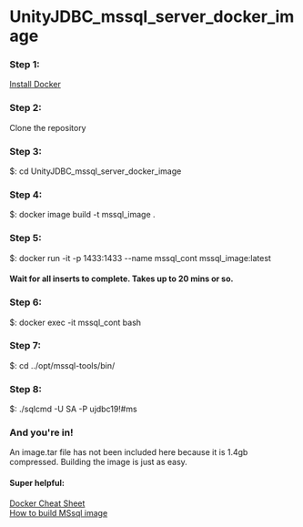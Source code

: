 # UnityJDBC_mssql_server_docker_image

### Step 1:
[Install Docker](https://docs.docker.com/install/)

### Step 2:
Clone the repository
### Step 3:
$: cd UnityJDBC_mssql_server_docker_image
### Step 4:
$: docker image build -t mssql_image .
### Step 5:
$: docker run -it -p 1433:1433 --name mssql_cont mssql_image:latest
#### Wait for all inserts to complete. Takes up to 20 mins or so.
### Step 6:
$: docker exec -it mssql_cont bash
### Step 7:
$: cd ../opt/mssql-tools/bin/
### Step 8:
$: ./sqlcmd -U SA -P ujdbc19!#ms

### And you're in!

An image.tar file has not been included here because it is 1.4gb compressed. Building the image is just as easy.

#### Super helpful:
[Docker Cheat Sheet](https://www.docker.com/sites/default/files/Docker_CheatSheet_08.09.2016_0.pdf)  
[How to build MSsql image](https://www.handsonarchitect.com/2018/01/build-custom-sql-server-2017-linux.html)
